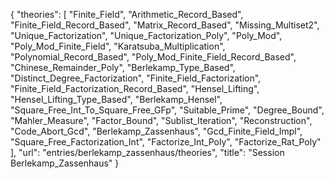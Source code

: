 {
    "theories": [
        "Finite_Field",
        "Arithmetic_Record_Based",
        "Finite_Field_Record_Based",
        "Matrix_Record_Based",
        "Missing_Multiset2",
        "Unique_Factorization",
        "Unique_Factorization_Poly",
        "Poly_Mod",
        "Poly_Mod_Finite_Field",
        "Karatsuba_Multiplication",
        "Polynomial_Record_Based",
        "Poly_Mod_Finite_Field_Record_Based",
        "Chinese_Remainder_Poly",
        "Berlekamp_Type_Based",
        "Distinct_Degree_Factorization",
        "Finite_Field_Factorization",
        "Finite_Field_Factorization_Record_Based",
        "Hensel_Lifting",
        "Hensel_Lifting_Type_Based",
        "Berlekamp_Hensel",
        "Square_Free_Int_To_Square_Free_GFp",
        "Suitable_Prime",
        "Degree_Bound",
        "Mahler_Measure",
        "Factor_Bound",
        "Sublist_Iteration",
        "Reconstruction",
        "Code_Abort_Gcd",
        "Berlekamp_Zassenhaus",
        "Gcd_Finite_Field_Impl",
        "Square_Free_Factorization_Int",
        "Factorize_Int_Poly",
        "Factorize_Rat_Poly"
    ],
    "url": "entries/berlekamp_zassenhaus/theories",
    "title": "Session Berlekamp_Zassenhaus"
}